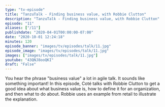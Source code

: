 ```yaml
---
type: "tv-episode"
title: "TanzuTalk - Finding business value, with Robbie Clutton"
description: "TanzuTalk - Finding business value, with Robbie Clutton"
episode: "11"
aliases: ["/11"]
publishdate: "2020-04-01T00:00:00-07:00"
date: "2020-10-01 12:24:18"
minutes: 120
episode_banner: "images/tv/episodes/talk/11.jpg"
episode_image: "images/tv/episodes/talk/11.jpg"
images: ["images/tv/episodes/talk/11.jpg"]
youtube: "43QNJ8ooQKI"
draft: "False"
---
```


You hear the phrase "business value" a lot in agile talk. It sounds like something important! In this episode, Coté talks with Robbie Clutton to get a good idea about what business value is, how to define it for an organization, and then what to do about. Robbie uses an example from retail to illustrate the explanation.